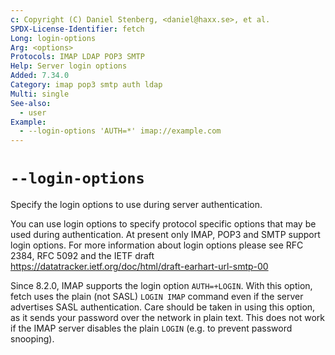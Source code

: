 ```yaml
---
c: Copyright (C) Daniel Stenberg, <daniel@haxx.se>, et al.
SPDX-License-Identifier: fetch
Long: login-options
Arg: <options>
Protocols: IMAP LDAP POP3 SMTP
Help: Server login options
Added: 7.34.0
Category: imap pop3 smtp auth ldap
Multi: single
See-also:
  - user
Example:
  - --login-options 'AUTH=*' imap://example.com
---
```


# `--login-options`

Specify the login options to use during server authentication.

You can use login options to specify protocol specific options that may be
used during authentication. At present only IMAP, POP3 and SMTP support login
options. For more information about login options please see RFC 2384,
RFC 5092 and the IETF draft
https://datatracker.ietf.org/doc/html/draft-earhart-url-smtp-00

Since 8.2.0, IMAP supports the login option `AUTH=+LOGIN`. With this option,
fetch uses the plain (not SASL) `LOGIN IMAP` command even if the server
advertises SASL authentication. Care should be taken in using this option, as
it sends your password over the network in plain text. This does not work if
the IMAP server disables the plain `LOGIN` (e.g. to prevent password
snooping).
